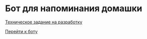 # Бот для напоминания домашки

[Техническое задание на разработку](./docs/tech.md) 

[Перейти к боту](http://t.me/DAA_0820_BOT)